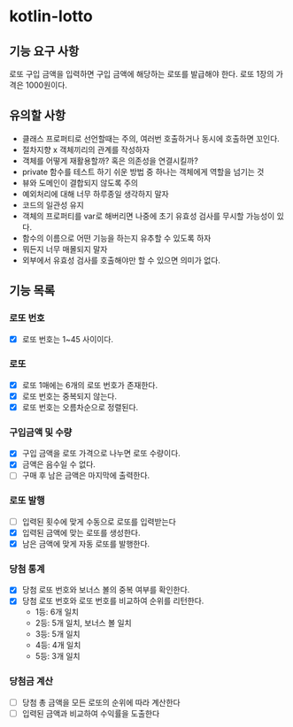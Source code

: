 # kotlin-lotto

## 기능 요구 사항
로또 구입 금액을 입력하면 구입 금액에 해당하는 로또를 발급해야 한다.
로또 1장의 가격은 1000원이다.

## 유의할 사항

- 클래스 프로퍼티로 선언할때는 주의, 여러번 호출하거나 동시에 호출하면 꼬인다.
- 절차지향 x 객체끼리의 관계를 작성하자
- 객체를 어떻게 재활용할까? 혹은 의존성을 연결시킬까? 
- private 함수를 테스트 하기 쉬운 방법 중 하나는 객체에게 역할을 넘기는 것
- 뷰와 도메인이 결합되지 않도록 주의
- 예외처리에 대해 너무 하루종일 생각하지 말자
- 코드의 일관성 유지
- 객체의 프로퍼티를 var로 해버리면 나중에 초기 유효성 검사를 무시할 가능성이 있다.
- 함수의 이름으로 어떤 기능을 하는지 유추할 수 있도록 하자
- 뭐든지 너무 매몰되지 말자
- 외부에서 유효성 검사를 호출해야만 할 수 있으면 의미가 없다.
## 기능 목록
### 로또 번호
- [x] 로또 번호는 1~45 사이이다.
### 로또
- [x] 로또 1매에는 6개의 로또 번호가 존재한다.
- [x] 로또 번호는 중복되지 않는다.
- [x] 로또 번호는 오름차순으로 정렬된다.
### 구입금액 및 수량
- [x] 구입 금액을 로또 가격으로 나누면 로또 수량이다.
- [x] 금액은 음수일 수 없다.
- [ ] 구매 후 남은 금액은 마지막에 출력한다.
### 로또 발행
- [ ] 입력된 횟수에 맞게 수동으로 로또를 입력받는다
- [x] 입력된 금액에 맞는 로또를 생성한다.
- [x] 남은 금액에 맞게 자동 로또를 발행한다.
### 당첨 통계
- [x] 당첨 로또 번호와 보너스 볼의 중복 여부를 확인한다.
- [x] 당첨 로또 번호와 로또 번호를 비교하여 순위를 리턴한다.
  - 1등: 6개 일치
  - 2등: 5개 일치, 보너스 볼 일치
  - 3등: 5개 일치
  - 4등: 4개 일치
  - 5등: 3개 일치
### 당첨금 계산
- [ ] 당첨 총 금액을 모든 로또의 순위에 따라 계산한다
- [ ] 입력된 금액과 비교하여 수익률을 도출한다
